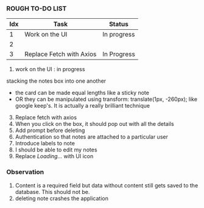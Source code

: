 ### ROUGH TO-DO LIST

| Idx | Task                     | Status      |
| --- | ------------------------ | ----------- |
| 1   | Work on the UI           | In progress |
| 2   |                          |             |
| 3   | Replace Fetch with Axios | In Progress |

1.  work on the UI : in progress
<!-- 2. add tests -->

stacking the notes box into one another

- the card can be made equal lengths like a sticky note
- OR they can be manipulated using transform: translate(1px, -260px); like google keep's.
  It is actually a really brilliant technique

3. Replace fetch with axios
4. When you click on the box, it should pop out with all the details
5. Add prompt before deleting
6. Authentication so that notes are attached to a particular user
7. Introduce labels to note
8. I should be able to edit my notes
9. Replace *Loading...* with UI icon

### Observation

1. Content is a required field but data without content still gets saved to the database. This should not be.
2. deleting note crashes the application

